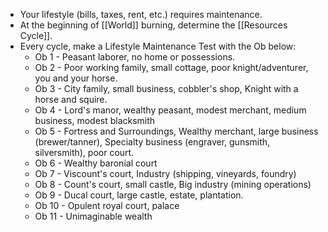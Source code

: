 - Your lifestyle (bills, taxes, rent, etc.) requires maintenance. 
- At the beginning of [[World]] burning, determine the [[Resources Cycle]]. 
- Every cycle, make a Lifestyle Maintenance Test with the Ob below:
	- Ob 1 - Peasant laborer, no home or possessions. 
	- Ob 2 - Poor working family, small cottage, poor knight/adventurer, you and your horse.
	- Ob 3 - City family, small business, cobbler's shop, Knight with a horse and squire.
	- Ob 4 - Lord's manor, wealthy peasant, modest merchant, medium business, modest blacksmith
	- Ob 5 - Fortress and Surroundings, Wealthy merchant, large business (brewer/tanner), Specialty business (engraver, gunsmith, silversmith), poor court. 
	- Ob 6 - Wealthy baronial court
	- Ob 7 - Viscount's court, Industry (shipping, vineyards, foundry)
	- Ob 8 - Count's court, small castle, Big industry (mining operations)
	- Ob 9 - Ducal court, large castle, estate, plantation.
	- Ob 10 - Opulent royal court, palace
	- Ob 11 - Unimaginable wealth